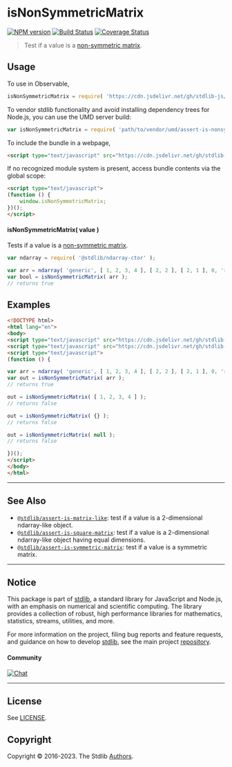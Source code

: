 <!--

@license Apache-2.0

Copyright (c) 2018 The Stdlib Authors.

Licensed under the Apache License, Version 2.0 (the "License");
you may not use this file except in compliance with the License.
You may obtain a copy of the License at

   http://www.apache.org/licenses/LICENSE-2.0

Unless required by applicable law or agreed to in writing, software
distributed under the License is distributed on an "AS IS" BASIS,
WITHOUT WARRANTIES OR CONDITIONS OF ANY KIND, either express or implied.
See the License for the specific language governing permissions and
limitations under the License.

-->

# isNonSymmetricMatrix

[![NPM version][npm-image]][npm-url] [![Build Status][test-image]][test-url] [![Coverage Status][coverage-image]][coverage-url] <!-- [![dependencies][dependencies-image]][dependencies-url] -->

> Test if a value is a [non-symmetric matrix][symmetric-matrix].



<section class="usage">

## Usage

To use in Observable,

```javascript
isNonSymmetricMatrix = require( 'https://cdn.jsdelivr.net/gh/stdlib-js/assert-is-nonsymmetric-matrix@umd/browser.js' )
```

To vendor stdlib functionality and avoid installing dependency trees for Node.js, you can use the UMD server build:

```javascript
var isNonSymmetricMatrix = require( 'path/to/vendor/umd/assert-is-nonsymmetric-matrix/index.js' )
```

To include the bundle in a webpage,

```html
<script type="text/javascript" src="https://cdn.jsdelivr.net/gh/stdlib-js/assert-is-nonsymmetric-matrix@umd/browser.js"></script>
```

If no recognized module system is present, access bundle contents via the global scope:

```html
<script type="text/javascript">
(function () {
    window.isNonSymmetricMatrix;
})();
</script>
```

#### isNonSymmetricMatrix( value )

Tests if a value is a [non-symmetric matrix][symmetric-matrix].

```javascript
var ndarray = require( '@stdlib/ndarray-ctor' );

var arr = ndarray( 'generic', [ 1, 2, 3, 4 ], [ 2, 2 ], [ 2, 1 ], 0, 'row-major' );
var bool = isNonSymmetricMatrix( arr );
// returns true
```

</section>

<!-- /.usage -->

<section class="examples">

## Examples

<!-- eslint no-undef: "error" -->

```html
<!DOCTYPE html>
<html lang="en">
<body>
<script type="text/javascript" src="https://cdn.jsdelivr.net/gh/stdlib-js/ndarray-ctor@umd/browser.js"></script>
<script type="text/javascript" src="https://cdn.jsdelivr.net/gh/stdlib-js/assert-is-nonsymmetric-matrix@umd/browser.js"></script>
<script type="text/javascript">
(function () {

var arr = ndarray( 'generic', [ 1, 2, 3, 4 ], [ 2, 2 ], [ 2, 1 ], 0, 'row-major' );
var out = isNonSymmetricMatrix( arr );
// returns true

out = isNonSymmetricMatrix( [ 1, 2, 3, 4 ] );
// returns false

out = isNonSymmetricMatrix( {} );
// returns false

out = isNonSymmetricMatrix( null );
// returns false

})();
</script>
</body>
</html>
```

</section>

<!-- /.examples -->

<!-- Section for related `stdlib` packages. Do not manually edit this section, as it is automatically populated. -->

<section class="related">

* * *

## See Also

-   <span class="package-name">[`@stdlib/assert-is-matrix-like`][@stdlib/assert/is-matrix-like]</span><span class="delimiter">: </span><span class="description">test if a value is a 2-dimensional ndarray-like object.</span>
-   <span class="package-name">[`@stdlib/assert-is-square-matrix`][@stdlib/assert/is-square-matrix]</span><span class="delimiter">: </span><span class="description">test if a value is a 2-dimensional ndarray-like object having equal dimensions.</span>
-   <span class="package-name">[`@stdlib/assert-is-symmetric-matrix`][@stdlib/assert/is-symmetric-matrix]</span><span class="delimiter">: </span><span class="description">test if a value is a symmetric matrix.</span>

</section>

<!-- /.related -->

<!-- Section for all links. Make sure to keep an empty line after the `section` element and another before the `/section` close. -->


<section class="main-repo" >

* * *

## Notice

This package is part of [stdlib][stdlib], a standard library for JavaScript and Node.js, with an emphasis on numerical and scientific computing. The library provides a collection of robust, high performance libraries for mathematics, statistics, streams, utilities, and more.

For more information on the project, filing bug reports and feature requests, and guidance on how to develop [stdlib][stdlib], see the main project [repository][stdlib].

#### Community

[![Chat][chat-image]][chat-url]

---

## License

See [LICENSE][stdlib-license].


## Copyright

Copyright &copy; 2016-2023. The Stdlib [Authors][stdlib-authors].

</section>

<!-- /.stdlib -->

<!-- Section for all links. Make sure to keep an empty line after the `section` element and another before the `/section` close. -->

<section class="links">

[npm-image]: http://img.shields.io/npm/v/@stdlib/assert-is-nonsymmetric-matrix.svg
[npm-url]: https://npmjs.org/package/@stdlib/assert-is-nonsymmetric-matrix

[test-image]: https://github.com/stdlib-js/assert-is-nonsymmetric-matrix/actions/workflows/test.yml/badge.svg?branch=main
[test-url]: https://github.com/stdlib-js/assert-is-nonsymmetric-matrix/actions/workflows/test.yml?query=branch:main

[coverage-image]: https://img.shields.io/codecov/c/github/stdlib-js/assert-is-nonsymmetric-matrix/main.svg
[coverage-url]: https://codecov.io/github/stdlib-js/assert-is-nonsymmetric-matrix?branch=main

<!--

[dependencies-image]: https://img.shields.io/david/stdlib-js/assert-is-nonsymmetric-matrix.svg
[dependencies-url]: https://david-dm.org/stdlib-js/assert-is-nonsymmetric-matrix/main

-->

[chat-image]: https://img.shields.io/gitter/room/stdlib-js/stdlib.svg
[chat-url]: https://app.gitter.im/#/room/#stdlib-js_stdlib:gitter.im

[stdlib]: https://github.com/stdlib-js/stdlib

[stdlib-authors]: https://github.com/stdlib-js/stdlib/graphs/contributors

[umd]: https://github.com/umdjs/umd
[es-module]: https://developer.mozilla.org/en-US/docs/Web/JavaScript/Guide/Modules

[deno-url]: https://github.com/stdlib-js/assert-is-nonsymmetric-matrix/tree/deno
[umd-url]: https://github.com/stdlib-js/assert-is-nonsymmetric-matrix/tree/umd
[esm-url]: https://github.com/stdlib-js/assert-is-nonsymmetric-matrix/tree/esm
[branches-url]: https://github.com/stdlib-js/assert-is-nonsymmetric-matrix/blob/main/branches.md

[stdlib-license]: https://raw.githubusercontent.com/stdlib-js/assert-is-nonsymmetric-matrix/main/LICENSE

[symmetric-matrix]: https://en.wikipedia.org/wiki/Symmetric_matrix

<!-- <related-links> -->

[@stdlib/assert/is-matrix-like]: https://github.com/stdlib-js/assert-is-matrix-like/tree/umd

[@stdlib/assert/is-square-matrix]: https://github.com/stdlib-js/assert-is-square-matrix/tree/umd

[@stdlib/assert/is-symmetric-matrix]: https://github.com/stdlib-js/assert-is-symmetric-matrix/tree/umd

<!-- </related-links> -->

</section>

<!-- /.links -->
